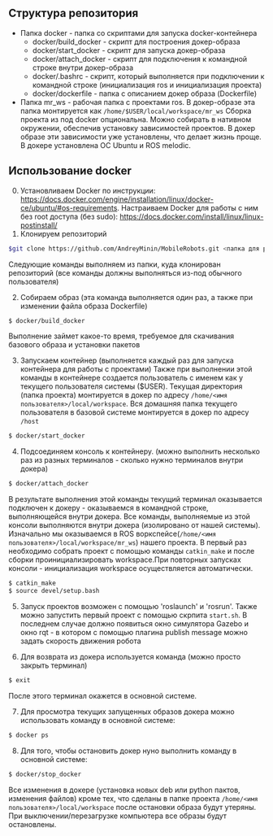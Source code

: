 ## Структура репозитория
* Папка docker - папка со скриптами для запуска docker-контейнера
  * docker/build_docker - скрипт для построения докер-образа 
  * docker/start_docker - скрипт для запуска докер-образа
  * docker/attach_docker - скрипт для подключения к командной строке внутри докер-образа
  * docker/.bashrc - скрипт, который выполняется при подключении к командной строке (инициализация ros и инициализация проекта)
  * docker/dockerfile - папка с описанием докер образа (Dockerfile)
* Папка mr_ws - рабочая папка с проектами ros. В докер-образе эта папка монтируется как `/home/$USER/local/workspace/mr_ws`
Сборка проекта из под docker опциональна. Можно собирать в нативном окружении, обеспечив установку зависимостей проектов. В докер образе эти зависимости уже установлены, что делает жизнь проще. В докере установлена ОС Ubuntu и ROS melodic. 
## Использование docker 
0. Установливаем Docker по инструкции: https://docs.docker.com/engine/installation/linux/docker-ce/ubuntu/#os-requirements. Настраиваем Docker для работы с ним без root доступа (без sudo): https://docs.docker.com/install/linux/linux-postinstall/
1. Клонируем репозиторий
```bash
$git clone https://github.com/AndreyMinin/MobileRobots.git <папка для размещения проекта>
```
Следующие команды выполняем из папки, куда клонирован репозиторий (все команды должны выполняться из-под обычного пользователя)

2. Собираем образ (эта команда выполняется один раз, а также при изменении файла образа Dockerfile) 
``` bash
$ docker/build_docker
```
Выполнение займет какое-то время, требуемое для скачивания базового образа и установки пакетов

3. Запускаем контейнер (выполняется каждый раз для запуска контейнера для работы с проектами) Также при выполнении этой команды в контейнере создается пользователь с именем как у текущего пользователя системы ($USER). Текущая директория (папка проекта) монтируется в докер по адресу `/home/<имя пользователя>/local/workspace`. Вся домашняя папка текущего пользователя в базовой системе монтируется в докер по адресу `/host`
``` bash	
$ docker/start_docker
```
4. Подсоединяем консоль к контейнеру. (можно выполнить несколько раз из разных терминалов - сколько нужно терминалов внутри докера)
``` bash
$ docker/attach_docker
```
В результате выполнения этой команды текущий терминал оказывается подключен к докеру - оказываемся в командной строке, выполняющейся внутри докера. Все команды, выполняемые из этой консоли выполняются внутри докера (изолировано от нашей системы). Изначально мы оказываемся в ROS воркспейсе(`/home/<имя пользователя>/local/workspace/mr_ws`) нашего проекта. В первый раз необходимо собрать проект с помощью команды `catkin_make` и после сборки проинициализировать workspace.При повторных запусках консоли - инициализация workspace осуществляется автоматически. 
``` bash
$ catkin_make
$ source devel/setup.bash
```

5. Запуск проектов возможен с помощью 'roslaunch' и 'rosrun'. Также можно запустить первый проект с помощью скрпита `start.sh`. В последнем случае должно появиться окно симулятора Gazebo и окно rqt - в котором с помощью плагина publish message можно задать скорость движения робота

6. Для возврата из докера используется команда (можно просто закрыть терминал)
``` bash
$ exit
``` 

После этого терминал окажется в основной системе.

7. Для просмотра текущих запущенных образов докера можно использовать команду в основной системе:
``` bash
$ docker ps
```

8. Для того, чтобы остановить докер нуно выполнить команду в основной системе:
``` bash
$ docker/stop_docker
```
Все изменения в докере (установка новых deb или python пактов, изменения файлов) кроме тех, что сделаны в папке проекта `/home/<имя пользователя>/local/workspace` после остановки образа будут утеряны. При выключении/перезагрузке компьютера все образы будут остановлены.


	
